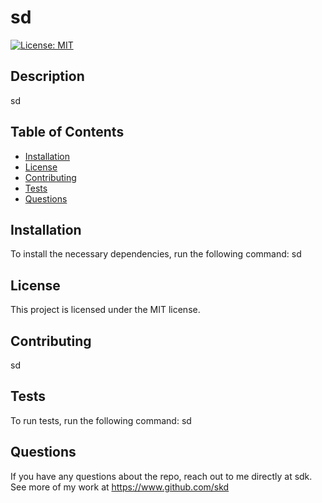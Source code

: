 # sd 
  [![License: MIT](https://img.shields.io/badge/License-MIT-yellow.svg)](https://opensource.org/licenses/MIT)
  
 

  ## Description 
  sd

  ## Table of Contents
  
   * [Installation](#installation)
   * [License](#license)
   * [Contributing](#contributing)
   * [Tests](#tests)
   * [Questions](#questions)

  ## Installation
  To install the necessary dependencies, run the following command:
  sd

  ## License
  This project is licensed under the MIT license.

  ## Contributing 
  sd

  ## Tests 
  To run tests, run the following command:
  sd

  ## Questions
  If you have any questions about the repo, reach out to me directly at sdk. See more of my work at https://www.github.com/skd


